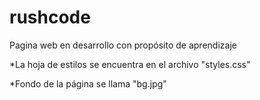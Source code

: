 # rushcode

Pagina web en desarrollo con propósito de aprendizaje


*La hoja de estilos se encuentra en el archivo "styles.css"

*Fondo de la página se llama "bg.jpg"
